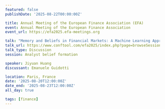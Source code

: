 ```yaml
---
featured: false
publishDate: '2025-08-22T00:00:00Z'

title: Annual Meeting of the European Finance Association (EFA)
event: Annual Meeting of the European Finance Association 
event_url: https://efa2025.efa-meetings.org

talk: "Memory and Beliefs in Financial Markets: A Machine Learning Approach"
talk_url: https://www.conftool.com/efa2025/index.php?page=browseSessions&form_session=525#paperID781
talk_type: Discussion
session: Analyst belief formation

speaker: Jiyuan Huang 
discussant: Emanuele Guidotti

location: Paris, France
date: '2025-08-20T12:00:00Z'
date_end: '2025-08-23T12:00:00Z'
all_day: true

tags: [finance]
---
```

